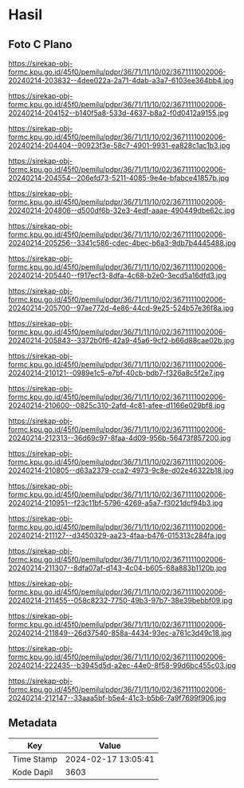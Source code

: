 # Hasil

## Foto C Plano

https://sirekap-obj-formc.kpu.go.id/45f0/pemilu/pdpr/36/71/11/10/02/3671111002006-20240214-203832--4dee022a-2a71-4dab-a3a7-6103ee364bb4.jpg

https://sirekap-obj-formc.kpu.go.id/45f0/pemilu/pdpr/36/71/11/10/02/3671111002006-20240214-204152--b140f5a8-533d-4637-b8a2-f0d0412a9155.jpg

https://sirekap-obj-formc.kpu.go.id/45f0/pemilu/pdpr/36/71/11/10/02/3671111002006-20240214-204404--90923f3e-58c7-4901-9931-ea828c1ac1b3.jpg

https://sirekap-obj-formc.kpu.go.id/45f0/pemilu/pdpr/36/71/11/10/02/3671111002006-20240214-204554--206efd73-5211-4085-9e4e-bfabce41857b.jpg

https://sirekap-obj-formc.kpu.go.id/45f0/pemilu/pdpr/36/71/11/10/02/3671111002006-20240214-204806--d500df6b-32e3-4edf-aaae-490449dbe62c.jpg

https://sirekap-obj-formc.kpu.go.id/45f0/pemilu/pdpr/36/71/11/10/02/3671111002006-20240214-205256--3341c586-cdec-4bec-b6a3-9db7b4445488.jpg

https://sirekap-obj-formc.kpu.go.id/45f0/pemilu/pdpr/36/71/11/10/02/3671111002006-20240214-205440--f917ecf3-8dfa-4c68-b2e0-3ecd5a16dfd3.jpg

https://sirekap-obj-formc.kpu.go.id/45f0/pemilu/pdpr/36/71/11/10/02/3671111002006-20240214-205700--97ae772d-4e86-44cd-9e25-524b57e36f8a.jpg

https://sirekap-obj-formc.kpu.go.id/45f0/pemilu/pdpr/36/71/11/10/02/3671111002006-20240214-205843--3372b0f6-42a9-45a6-9cf2-b66d88cae02b.jpg

https://sirekap-obj-formc.kpu.go.id/45f0/pemilu/pdpr/36/71/11/10/02/3671111002006-20240214-210121--0989e1c5-e7bf-40cb-bdb7-f326a8c5f2e7.jpg

https://sirekap-obj-formc.kpu.go.id/45f0/pemilu/pdpr/36/71/11/10/02/3671111002006-20240214-210600--0825c310-2afd-4c81-afee-d1166e029bf8.jpg

https://sirekap-obj-formc.kpu.go.id/45f0/pemilu/pdpr/36/71/11/10/02/3671111002006-20240214-212313--36d69c97-8faa-4d09-956b-56473f857200.jpg

https://sirekap-obj-formc.kpu.go.id/45f0/pemilu/pdpr/36/71/11/10/02/3671111002006-20240214-210805--d63a2379-cca2-4973-9c8e-d02e46322b18.jpg

https://sirekap-obj-formc.kpu.go.id/45f0/pemilu/pdpr/36/71/11/10/02/3671111002006-20240214-210951--f23c11bf-5796-4269-a5a7-f3021dcf94b3.jpg

https://sirekap-obj-formc.kpu.go.id/45f0/pemilu/pdpr/36/71/11/10/02/3671111002006-20240214-211127--d3450329-aa23-4faa-b476-015313c284fa.jpg

https://sirekap-obj-formc.kpu.go.id/45f0/pemilu/pdpr/36/71/11/10/02/3671111002006-20240214-211307--8dfa07af-d143-4c04-b605-68a883b1120b.jpg

https://sirekap-obj-formc.kpu.go.id/45f0/pemilu/pdpr/36/71/11/10/02/3671111002006-20240214-211455--058c8232-7750-49b3-97b7-38e39bebbf09.jpg

https://sirekap-obj-formc.kpu.go.id/45f0/pemilu/pdpr/36/71/11/10/02/3671111002006-20240214-211849--26d37540-858a-4434-93ec-a761c3d49c18.jpg

https://sirekap-obj-formc.kpu.go.id/45f0/pemilu/pdpr/36/71/11/10/02/3671111002006-20240214-222435--b3945d5d-a2ec-44e0-8f58-99d6bc455c03.jpg

https://sirekap-obj-formc.kpu.go.id/45f0/pemilu/pdpr/36/71/11/10/02/3671111002006-20240214-212147--33aaa5bf-b5e4-41c3-b5b6-7a9f7699f906.jpg


## Metadata

| Key        | Value               |
| ---------- | ------------------- |
| Time Stamp | 2024-02-17 13:05:41 |
| Kode Dapil | 3603                |



